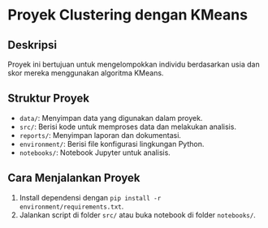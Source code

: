 # Proyek Clustering dengan KMeans

## Deskripsi

Proyek ini bertujuan untuk mengelompokkan individu berdasarkan usia dan skor mereka menggunakan algoritma KMeans.

## Struktur Proyek

- `data/`: Menyimpan data yang digunakan dalam proyek.
- `src/`: Berisi kode untuk memproses data dan melakukan analisis.
- `reports/`: Menyimpan laporan dan dokumentasi.
- `environment/`: Berisi file konfigurasi lingkungan Python.
- `notebooks/`: Notebook Jupyter untuk analisis.

## Cara Menjalankan Proyek

1. Install dependensi dengan `pip install -r environment/requirements.txt`.
2. Jalankan script di folder `src/` atau buka notebook di folder `notebooks/`.
